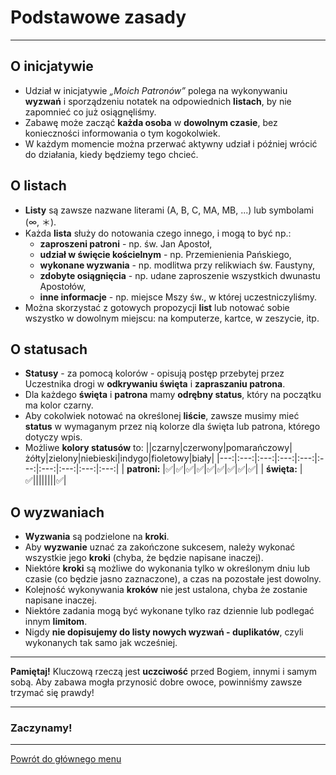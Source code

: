 # Podstawowe zasady
---
## O inicjatywie
- Udział w inicjatywie _„Moich Patronów”_  polega na wykonywaniu **wyzwań** i sporządzeniu notatek na odpowiednich **listach**, by nie zapomnieć co już osiągnęliśmy.
- Zabawę może zacząć **każda osoba** w **dowolnym czasie**, bez konieczności informowania o tym kogokolwiek.
- W każdym momencie można przerwać aktywny udział i później wrócić do działania, kiedy będziemy tego chcieć.
## O listach
- **Listy** są zawsze nazwane literami (A, B, C, MA, MB, ...) lub symbolami (∞, ＊).
- Każda **lista** służy do notowania czego innego, i mogą to być np.:
  - **zaproszeni patroni** - np. św. Jan Apostoł,
  - **udział w święcie kościelnym** - np. Przemienienia Pańskiego,
  - **wykonane wyzwania** - np. modlitwa przy relikwiach św. Faustyny,
  - **zdobyte osiągnięcia** - np. udane zaproszenie wszystkich dwunastu Apostołów,
  - **inne informacje** - np. miejsce Mszy św., w której uczestniczyliśmy.
- Można skorzystać z gotowych propozycji **list** lub notować sobie wszystko w dowolnym miejscu: na komputerze, kartce, w zeszycie, itp.
## O statusach
- **Statusy** - za pomocą kolorów - opisują postęp przebytej przez Uczestnika drogi w **odkrywaniu święta** i **zapraszaniu patrona**.
- Dla każdego **święta** i **patrona** mamy **odrębny status**, który na początku ma kolor <span class="status status-black">czarny</span>.
- Aby cokolwiek notować na określonej **liście**, zawsze musimy mieć **status** w wymaganym przez nią kolorze dla święta lub patrona, którego dotyczy wpis.
- Możliwe **kolory statusów** to:
||<span class="status status-black">czarny</span>|<span class="status status-red">czerwony</span>|<span class="status status-orange">pomarańczowy</span>|<span class="status status-yellow">żółty</span>|<span class="status status-green">zielony</span>|<span class="status status-blue">niebieski</span>|<span class="status status-indigo">indygo</span>|<span class="status status-violet">fioletowy</span>|<span class="status status-white">biały</span>|
|---:|:---:|:---:|:---:|:---:|:---:|:---:|:---:|:---:|:---:|
| **patroni:** |✅|✅|✅|✅|✅|✅|✅|✅|✅|
| **święta:** |✅||||||||✅|
## O wyzwaniach
- **Wyzwania** są podzielone na **kroki**.
- Aby **wyzwanie** uznać za zakończone sukcesem, należy wykonać wszystkie jego **kroki** (chyba, że będzie napisane inaczej).
- Niektóre **kroki** są możliwe do wykonania tylko w określonym dniu lub czasie (co będzie jasno zaznaczone), a czas na pozostałe jest dowolny.
- Kolejność wykonywania **kroków** nie jest ustalona, chyba że zostanie napisane inaczej.
- Niektóre zadania mogą być wykonane tylko raz dziennie lub podlegać innym **limitom**.
- Nigdy **nie dopisujemy do listy nowych wyzwań - duplikatów**, czyli wykonanych tak samo jak wcześniej.

---
**Pamiętaj!** Kluczową rzeczą jest **uczciwość** przed Bogiem, innymi i samym sobą. Aby zabawa mogła przynosić dobre owoce, powinniśmy zawsze trzymać się prawdy!

---
### Zaczynamy!

---
[Powrót do głównego menu](index.md)
